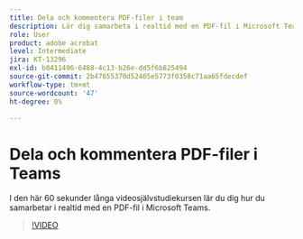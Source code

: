 ```yaml
---
title: Dela och kommentera PDF-filer i team
description: Lär dig samarbeta i realtid med en PDF-fil i Microsoft Teams
role: User
product: adobe acrobat
level: Intermediate
jira: KT-13296
exl-id: b8411496-6488-4c13-b26e-dd5f6b825494
source-git-commit: 2b47655370d52405e5773f0358c71aa65fdecdef
workflow-type: tm+mt
source-wordcount: '47'
ht-degree: 0%

---
```


# Dela och kommentera PDF-filer i Teams

I den här 60 sekunder långa videosjälvstudiekursen lär du dig hur du samarbetar i realtid med en PDF-fil i Microsoft Teams.

>[!VIDEO](https://video.tv.adobe.com/v/343048?quality=12&learn=on&hidetitle=true)
